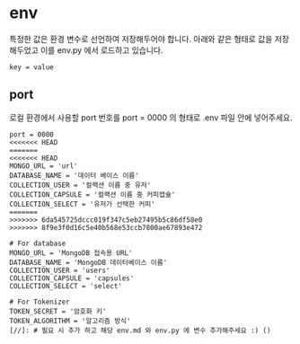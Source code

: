 # env

특정한 값은 환경 변수로 선언하여 저장해두어야 합니다.
아래와 같은 형태로 값을 저장해두었고 이를 env.py 에서 로드하고 있습니다.

```env
key = value
```

## port

로컬 환경에서 사용할 port 번호를 port = 0000 의 형태로 .env 파일 안에 넣어주세요.

```env
port = 0000
<<<<<<< HEAD
=======
<<<<<<< HEAD
MONGO_URL = 'url'
DATABASE_NAME = '데이터 베이스 이름'
COLLECTION_USER = '컬랙션 이름 중 유저'
COLLECTION_CAPSULE = '컬랙션 이름 중 커피캡슐'
COLLECTION_SELECT = '유저가 선택한 커피'
=======
>>>>>>> 6da545725dccc019f347c5eb27495b5c86df58e0
>>>>>>> 8f9e3f0d16c5e40b568e53ccb7800ae67893e472

# For database
MONGO_URL = 'MongoDB 접속용 URL'
DATABASE_NAME = 'MongoDB 데이터베이스 이름'
COLLECTION_USER = 'users'
COLLECTION_CAPSULE = 'capsules'
COLLECTION_SELECT = 'select'

# For Tokenizer
TOKEN_SECRET = '암호화 키'
TOKEN_ALGORITHM = '알고리즘 방식'
[//]: # 필요 시 추가 하고 해당 env.md 와 env.py 에 변수 추가해주세요 :) ()
```